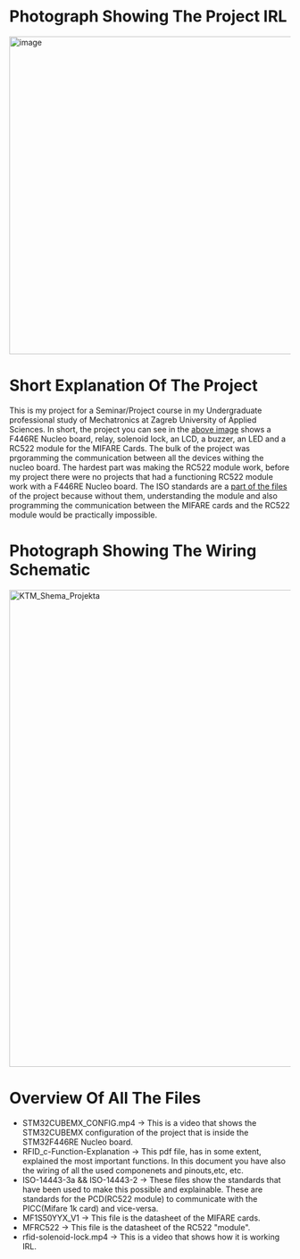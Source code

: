 # Photograph Showing The Project IRL
<img width="569" alt="image" src="https://github.com/user-attachments/assets/aac026fc-4e20-4957-b326-a717a84c489c">

# Short Explanation Of The Project
This is my project for a Seminar/Project course in my Undergraduate professional study of Mechatronics at Zagreb University of Applied Sciences.
In short, the project you can see in the [above image](https://github.com/Emil-J/RC522_Lock-STM32-Project/blob/main/README.md#photograph-showing-the-project-irl) shows a F446RE Nucleo board, relay, solenoid lock, an LCD, a buzzer, an LED and a RC522 module for the MIFARE Cards. The bulk of the project was prgoramming the communication between all the devices withing the nucleo board. The hardest part was making the RC522 module work, before my project there were no projects that had a functioning RC522 module work with a F446RE Nucleo board. The ISO standards are a [part of the files](https://github.com/Emil-J/RC522_Lock-STM32-Project/blob/main/README.md#overview-of-all-the-files) of the project because without them, understanding the module and also programming the communication between the MIFARE cards and the RC522 module would be practically impossible.

# Photograph Showing The Wiring Schematic
<img width="854" alt="KTM_Shema_Projekta" src="https://github.com/user-attachments/assets/9c6f10f4-bb50-4a0f-a597-80379fb77e1b">

# Overview Of All The Files
* STM32CUBEMX_CONFIG.mp4 -> This is a video that shows the STM32CUBEMX configuration of the project that is inside the STM32F446RE Nucleo board.
* RFID_c-Function-Explanation -> This pdf file, has in some extent, explained the most important functions. In this document you have also the wiring of all the used componenets and pinouts,etc, etc.
* ISO-14443-3a && ISO-14443-2 -> These files show the standards that have been used to make this possible and explainable. These are standards for the PCD(RC522 module) to communicate with the PICC(Mifare 1k card) and vice-versa.
* MF1S50YYX_V1 -> This file is the datasheet of the MIFARE cards.
* MFRC522 -> This file is the datasheet of the RC522 "module".
* rfid-solenoid-lock.mp4 -> This is a video that shows how it is working IRL.
